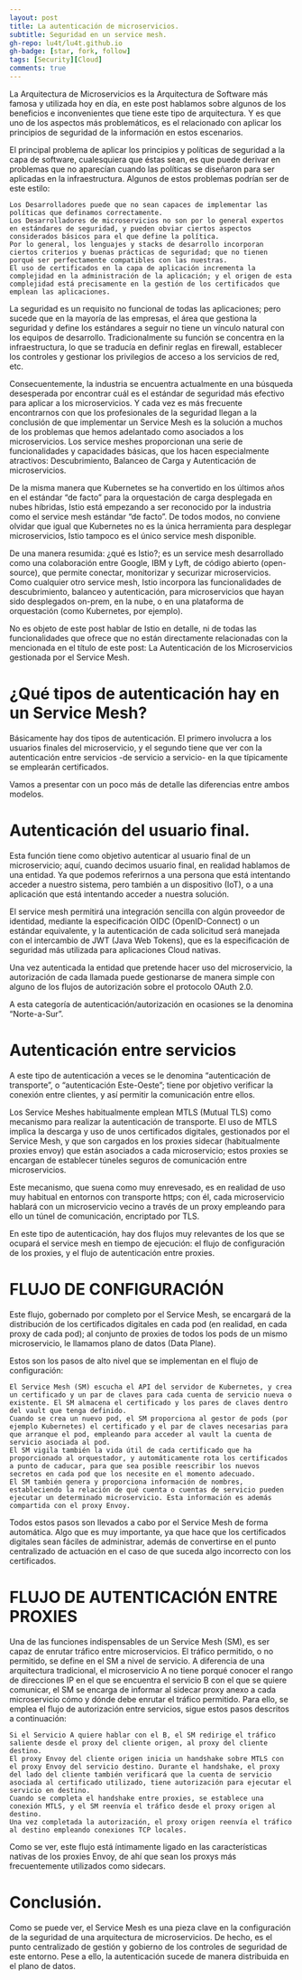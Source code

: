 ```yaml
---
layout: post
title: La autenticación de microservicios.
subtitle: Seguridad en un service mesh.
gh-repo: lu4t/lu4t.github.io
gh-badge: [star, fork, follow]
tags: [Security][Cloud]
comments: true
---
```


La Arquitectura de Microservicios es la Arquitectura de Software más famosa y utilizada hoy en día, en este post hablamos sobre algunos de los beneficios e inconvenientes que tiene este tipo de arquitectura. Y es que uno de los aspectos más problemáticos, es el relacionado con aplicar los principios de seguridad de la información en estos escenarios.

El principal problema de aplicar los principios y políticas de seguridad a la capa de software, cualesquiera que éstas sean, es que puede derivar en problemas que no aparecían cuando las políticas se diseñaron para ser aplicadas en la infraestructura. Algunos de estos problemas podrían ser de este estilo:

    Los Desarrolladores puede que no sean capaces de implementar las políticas que definamos correctamente.
    Los Desarrolladores de microservicios no son por lo general expertos en estándares de seguridad, y pueden obviar ciertos aspectos considerados básicos para el que define la política.
    Por lo general, los lenguajes y stacks de desarrollo incorporan ciertos criterios y buenas prácticas de seguridad; que no tienen porqué ser perfectamente compatibles con las nuestras.
    El uso de certificados en la capa de aplicación incrementa la complejidad en la administración de la aplicación; y el origen de esta complejidad está precisamente en la gestión de los certificados que emplean las aplicaciones.

La seguridad es un requisito no funcional de todas las aplicaciones; pero sucede que en la mayoría de las empresas, el área que gestiona la seguridad y define los estándares a seguir no tiene un vínculo natural con los equipos de desarrollo. Tradicionalmente su función se concentra en la infraestructura, lo que se traducía en definir reglas en firewall, establecer los controles y gestionar los privilegios de acceso a los servicios de red, etc.

Consecuentemente, la industria se encuentra actualmente en una búsqueda desesperada por encontrar cuál es el estándar de seguridad más efectivo para aplicar a los microservicios. Y cada vez es más frecuente encontrarnos con que los profesionales de la seguridad llegan a la conclusión de que implementar un Service Mesh es la solución a muchos de los problemas que hemos adelantado como asociados a los microservicios. Los service meshes proporcionan una serie de funcionalidades y capacidades básicas, que los hacen especialmente atractivos: Descubrimiento, Balanceo de Carga y Autenticación de microservicios.

De la misma manera que Kubernetes se ha convertido en los últimos años en el estándar “de facto” para la orquestación de carga desplegada en nubes híbridas, Istio está empezando a ser reconocido por la industria como el service mesh estándar “de facto”. De todos modos, no conviene olvidar que igual que Kubernetes no es la única herramienta para desplegar microservicios, Istio tampoco es el único service mesh disponible.

De una manera resumida: ¿qué es Istio?; es un service mesh desarrollado como una colaboración entre Google, IBM y Lyft, de código abierto (open-source), que permite conectar, monitorizar y securizar microservicios. Como cualquier otro service mesh, Istio incorpora las funcionalidades de descubrimiento, balanceo y autenticación, para microservicios que hayan sido desplegados on-prem, en la nube, o en una plataforma de orquestación (como Kubernetes, por ejemplo).

No es objeto de este post hablar de Istio en detalle, ni de todas las funcionalidades que ofrece que no están directamente relacionadas con la mencionada en el título de este post: La Autenticación de los Microservicios gestionada por el Service Mesh.

# ¿Qué tipos de autenticación hay en un Service Mesh?

Básicamente hay dos tipos de autenticación. El primero involucra a los usuarios finales del microservicio, y el segundo tiene que ver con la autenticación entre servicios -de servicio a servicio- en la que típicamente se emplearán certificados.

Vamos a presentar con un poco más de detalle las diferencias entre ambos modelos.

# Autenticación del usuario final.

Esta función tiene como objetivo autenticar al usuario final de un microservicio; aquí, cuando decimos usuario final, en realidad hablamos de una entidad. Ya que podemos referirnos a una persona que está intentando acceder a nuestro sistema, pero también a un dispositivo (IoT), o a una aplicación que está intentando acceder a nuestra solución.

El service mesh permitirá una integración sencilla con algún proveedor de identidad, mediante la especificación OIDC (OpenID-Connect) o un estándar equivalente, y la autenticación de cada solicitud será manejada con el intercambio de JWT (Java Web Tokens), que es la especificación de seguridad más utilizada para aplicaciones Cloud nativas.

Una vez autenticada la entidad que pretende hacer uso del microservicio, la autorización de cada llamada puede gestionarse de manera simple con alguno de los flujos de autorización sobre el protocolo OAuth 2.0.

A esta categoría de autenticación/autorización en ocasiones se la denomina “Norte-a-Sur”.

# Autenticación entre servicios

A este tipo de autenticación a veces se le denomina “autenticación de transporte”, o “autenticación Este-Oeste”; tiene por objetivo verificar la conexión entre clientes, y así permitir la comunicación entre ellos.

Los Service Meshes habitualmente emplean MTLS (Mutual TLS) como mecanismo para realizar la autenticación de transporte. El uso de MTLS implica la descarga y uso de unos certificados digitales, gestionados por el Service Mesh, y que son cargados en los proxies sidecar (habitualmente proxies envoy) que están asociados a cada microservicio; estos proxies se encargan de establecer túneles seguros de comunicación entre microservicios.

Este mecanismo, que suena como muy enrevesado, es en realidad de uso muy habitual en entornos con transporte https; con él, cada microservicio hablará con un microservicio vecino a través de un proxy empleando para ello un túnel de comunicación, encriptado por TLS.

En este tipo de autenticación, hay dos flujos muy relevantes de los que se ocupará el service mesh en tiempo de ejecución: el flujo de configuración de los proxies, y el flujo de autenticación entre proxies.

# FLUJO DE CONFIGURACIÓN

Este flujo, gobernado por completo por el Service Mesh, se encargará de la distribución de los certificados digitales en cada pod (en realidad, en cada proxy de cada pod); al conjunto de proxies de todos los pods de un mismo microservicio, le llamamos plano de datos (Data Plane).

Estos son los pasos de alto nivel que se implementan en el flujo de configuración:

    El Service Mesh (SM) escucha el API del servidor de Kubernetes, y crea un certificado y un par de claves para cada cuenta de servicio nueva o existente. El SM almacena el certificado y los pares de claves dentro del vault que tenga definido.
    Cuando se crea un nuevo pod, el SM proporciona al gestor de pods (por ejemplo Kubernetes) el certificado y el par de claves necesarias para que arranque el pod, empleando para acceder al vault la cuenta de servicio asociada al pod.
    El SM vigila también la vida útil de cada certificado que ha proporcionado al orquestador, y automáticamente rota los certificados a punto de caducar, para que sea posible reescribir los nuevos secretos en cada pod que los necesite en el momento adecuado.
    El SM también genera y proporciona información de nombres, estableciendo la relación de qué cuenta o cuentas de servicio pueden ejecutar un determinado microservicio. Esta información es además compartida con el proxy Envoy.

Todos estos pasos son llevados a cabo por el Service Mesh de forma automática. Algo que es muy importante, ya que hace que los certificados digitales sean fáciles de administrar, además de convertirse en el punto centralizado de actuación en el caso de que suceda algo incorrecto con los certificados.

# FLUJO DE AUTENTICACIÓN ENTRE PROXIES

Una de las funciones indispensables de un Service Mesh (SM), es ser capaz de enrutar tráfico entre microservicios. El tráfico permitido, o no permitido, se define en el SM a nivel de servicio. A diferencia de una arquitectura tradicional, el microservicio A no tiene porqué conocer el rango de direcciones IP en el que se encuentra el servicio B con el que se quiere comunicar, el SM se encarga de informar al sidecar proxy anexo a cada microservicio cómo y dónde debe enrutar el tráfico permitido. Para ello, se emplea el flujo de autorización entre servicios, sigue estos pasos descritos a continuación:

    Si el Servicio A quiere hablar con el B, el SM redirige el tráfico saliente desde el proxy del cliente origen, al proxy del cliente destino.
    El proxy Envoy del cliente origen inicia un handshake sobre MTLS con el proxy Envoy del servicio destino. Durante el handshake, el proxy del lado del cliente también verificará que la cuenta de servicio asociada al certificado utilizado, tiene autorización para ejecutar el servicio en destino.
    Cuando se completa el handshake entre proxies, se establece una conexión MTLS, y el SM reenvía el tráfico desde el proxy origen al destino.
    Una vez completada la autorización, el proxy origen reenvía el tráfico al destino empleando conexiones TCP locales.

Como se ver, este flujo está íntimamente ligado en las características nativas de los proxies Envoy, de ahí que sean los proxys más frecuentemente utilizados como sidecars.

# Conclusión.

Como se puede ver, el Service Mesh es una pieza clave en la configuración de la seguridad de una arquitectura de microservicios. De hecho, es el punto centralizado de gestión y gobierno de los controles de seguridad de este entorno. Pese a ello, la autenticación sucede de manera distribuida en el plano de datos.